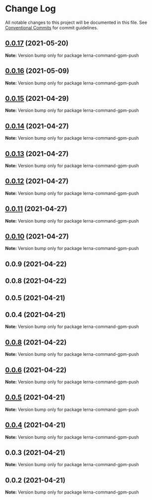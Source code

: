 # Change Log

All notable changes to this project will be documented in this file.
See [Conventional Commits](https://conventionalcommits.org) for commit guidelines.

## [0.0.17](https://github.com/imcuttle/lerna-commands/compare/lerna-command-gpm-push@0.0.16...lerna-command-gpm-push@0.0.17) (2021-05-20)

**Note:** Version bump only for package lerna-command-gpm-push

## [0.0.16](https://github.com/imcuttle/lerna-commands/compare/lerna-command-gpm-push@0.0.15...lerna-command-gpm-push@0.0.16) (2021-05-09)

**Note:** Version bump only for package lerna-command-gpm-push

## [0.0.15](https://github.com/imcuttle/lerna-commands/compare/lerna-command-gpm-push@0.0.14...lerna-command-gpm-push@0.0.15) (2021-04-29)

**Note:** Version bump only for package lerna-command-gpm-push

## [0.0.14](https://github.com/imcuttle/lerna-commands/compare/lerna-command-gpm-push@0.0.13...lerna-command-gpm-push@0.0.14) (2021-04-27)

**Note:** Version bump only for package lerna-command-gpm-push

## [0.0.13](https://github.com/imcuttle/lerna-commands/compare/lerna-command-gpm-push@0.0.12...lerna-command-gpm-push@0.0.13) (2021-04-27)

**Note:** Version bump only for package lerna-command-gpm-push

## [0.0.12](https://github.com/imcuttle/lerna-commands/compare/lerna-command-gpm-push@0.0.11...lerna-command-gpm-push@0.0.12) (2021-04-27)

**Note:** Version bump only for package lerna-command-gpm-push

## [0.0.11](https://github.com/imcuttle/lerna-commands/compare/lerna-command-gpm-push@0.0.10...lerna-command-gpm-push@0.0.11) (2021-04-27)

**Note:** Version bump only for package lerna-command-gpm-push

## [0.0.10](https://github.com/imcuttle/lerna-commands/compare/lerna-command-gpm-push@0.0.9...lerna-command-gpm-push@0.0.10) (2021-04-27)

**Note:** Version bump only for package lerna-command-gpm-push

## 0.0.9 (2021-04-22)

## 0.0.8 (2021-04-22)

## 0.0.5 (2021-04-21)

## 0.0.4 (2021-04-21)

**Note:** Version bump only for package lerna-command-gpm-push

## [0.0.8](https://github.com/imcuttle/lerna-commands/compare/v0.0.6...v0.0.8) (2021-04-22)

**Note:** Version bump only for package lerna-command-gpm-push

## [0.0.6](https://github.com/imcuttle/lerna-commands/compare/v0.0.5...v0.0.6) (2021-04-22)

**Note:** Version bump only for package lerna-command-gpm-push

## [0.0.5](https://github.com/imcuttle/lerna-commands/compare/v0.0.4...v0.0.5) (2021-04-21)

**Note:** Version bump only for package lerna-command-gpm-push

## [0.0.4](https://github.com/imcuttle/lerna-commands/compare/v0.0.3...v0.0.4) (2021-04-21)

**Note:** Version bump only for package lerna-command-gpm-push

## 0.0.3 (2021-04-21)

**Note:** Version bump only for package lerna-command-gpm-push

## 0.0.2 (2021-04-21)

**Note:** Version bump only for package lerna-command-gpm-push
